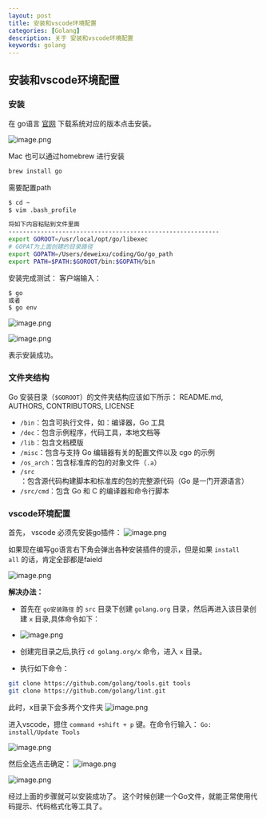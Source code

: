 ```yaml
---
layout: post
title: 安装和vscode环境配置
categories: [Golang]
description: 关于 安装和vscode环境配置
keywords: golang
---
```


## 安装和vscode环境配置

### 安装

在 go语言 [官网](https://golang.org/) 下载系统对应的版本点击安装。

![image.png](https://cdn.nlark.com/yuque/0/2019/png/211626/1564747308211-f9a4c794-2f34-4d1c-b4c5-182d7f30b326.png?x-oss-process=image%2Fresize%2Cw_542)

Mac 也可以通过homebrew 进行安装

```bash
brew install go
```

需要配置path

```bash
$ cd ~
$ vim .bash_profile

将如下内容粘贴到文件里面
-----------------------------------------------------------
export GOROOT=/usr/local/opt/go/libexec
# GOPAT为上面创建的目录路径
export GOPATH=/Users/deweixu/coding/Go/go_path
export PATH=$PATH:$GOROOT/bin:$GOPATH/bin
```

安装完成测试：
客户端输入：

```bash
$ go
或者
$ go env
```

![image.png](https://tva1.sinaimg.cn/large/007S8ZIlly1gh21nx02s5j30i20c3141.jpg)

![image.png](https://tva1.sinaimg.cn/large/007S8ZIlly1gh21o1m0wpj30i209jwnx.jpg)

表示安装成功。

### 文件夹结构

Go 安装目录（`$GOROOT`）的文件夹结构应该如下所示：
README.md, AUTHORS, CONTRIBUTORS, LICENSE

- `/bin`：包含可执行文件，如：编译器，Go 工具
- `/doc`：包含示例程序，代码工具，本地文档等
- `/lib`：包含文档模版
- `/misc`：包含与支持 Go 编辑器有关的配置文件以及 cgo 的示例
- `/os_arch`：包含标准库的包的对象文件（`.a`）
- `/src`：包含源代码构建脚本和标准库的包的完整源代码（Go 是一门开源语言）
- `/src/cmd`：包含 Go 和 C 的编译器和命令行脚本

### vscode环境配置

首先， vscode 必须先安装go插件：
![image.png](https://tva1.sinaimg.cn/large/007S8ZIlly1gh21o8z7x6j308c03lt91.jpg)

如果现在编写go语言右下角会弹出各种安装插件的提示，但是如果 `install all` 的话，肯定全部都是faield

![image.png](https://tva1.sinaimg.cn/large/007S8ZIlly1gh21ogh199j30br04lq4p.jpg)

**解决办法：**

- 首先在 `go安装路径` 的 `src` 目录下创建 `golang.org` 目录，然后再进入该目录创建 `x` 目录,具体命令如下：
- ![image.png](https://tva1.sinaimg.cn/large/007S8ZIlly1gh21opkmbej30hc084tee.jpg)

- 创建完目录之后,执行 `cd golang.org/x` 命令，进入 `x` 目录。
- 执行如下命令：

```bash
git clone https://github.com/golang/tools.git tools
git clone https://github.com/golang/lint.git
```

此时，x目录下会多两个文件夹
![image.png](https://tva1.sinaimg.cn/large/007S8ZIlly1gh21ovx2kdj30g8097gm2.jpg)

进入vscode，摁住 `command +shift + p` 键。在命令行输入： `Go: install/Update Tools`

![image.png](https://tva1.sinaimg.cn/large/007S8ZIlly1gh21p2hzryj30gl01o0sy.jpg)

然后全选点击确定：
![image.png](https://tva1.sinaimg.cn/large/007S8ZIlly1gh21pb2h42j30gk0brgp2.jpg)

![image.png](https://tva1.sinaimg.cn/large/007S8ZIlly1gh21pgzzlvj30fw0b575b.jpg)

经过上面的步骤就可以安装成功了。 这个时候创建一个Go文件，就能正常使用代码提示、代码格式化等工具了。

